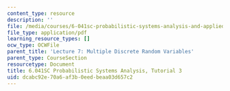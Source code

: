 ```yaml
---
content_type: resource
description: ''
file: /media/courses/6-041sc-probabilistic-systems-analysis-and-applied-probability-fall-2013/dcabc92e70a6af3b0eedbeaa03d657c2_MIT6_041SCF13_tut03.pdf
file_type: application/pdf
learning_resource_types: []
ocw_type: OCWFile
parent_title: 'Lecture 7: Multiple Discrete Random Variables'
parent_type: CourseSection
resourcetype: Document
title: 6.041SC Probabilistic Systems Analysis, Tutorial 3
uid: dcabc92e-70a6-af3b-0eed-beaa03d657c2
---
```

